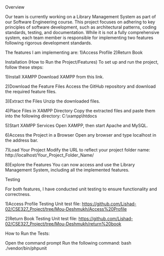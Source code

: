 Overview

Our team is currently working on a Library Management System as part of our Software Engineering course. This project focuses on adhering to key principles of software development, such as architectural patterns, coding standards, testing, and documentation. While it is not a fully comprehensive system, each team member is responsible for implementing two features following rigorous development standards.

The features I am implementing are:
1)Access Profile
2)Return Book


Installation (How to Run the Project/Features)
To set up and run the project, follow these steps:

1)Install XAMPP
Download XAMPP from this link.

2)Download the Feature Files
Access the GitHub repository and download the required feature files.

3)Extract the Files
Unzip the downloaded files.

4)Place Files in XAMPP Directory
Copy the extracted files and paste them into the following directory:
C:\xampp\htdocs

5)Start XAMPP Services
Open XAMPP, then start Apache and MySQL.

6)Access the Project in a Browser
Open any browser and type localhost in the address bar.

7)Load Your Project
Modify the URL to reflect your project folder name:
http://localhost/Your_Project_Folder_Name/

8)Explore the Features
You can now access and use the Library Management System, including all the implemented features.



Testing


For both features, I have conducted unit testing to ensure functionality and correctness.

1)Access Profile Testing
Unit test file: https://github.com/Lishad-02/CSE327_Project/tree/Mou-Deshmukh/Access%20Profile

2)Return Book Testing
Unit test file: https://github.com/Lishad-02/CSE327_Project/tree/Mou-Deshmukh/return%20book


How to Run the Tests:


Open the command prompt
Run the following command:
bash
./vendor/bin/phpunit  

